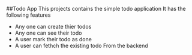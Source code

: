 ##Todo App
This projects contains the simple todo application
It has the following features
- Any one can create thier todos
- Any one can see their todo
- A user mark their todo as done
- A user can fethch the existing todo From the backend